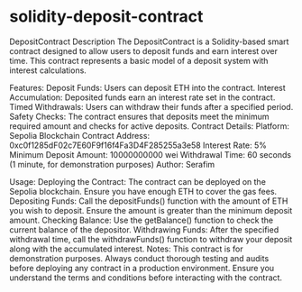 # solidity-deposit-contract

DepositContract
Description
The DepositContract is a Solidity-based smart contract designed to allow users to deposit funds and earn interest over time. This contract represents a basic model of a deposit system with interest calculations.

Features:
Deposit Funds: Users can deposit ETH into the contract.
Interest Accumulation: Deposited funds earn an interest rate set in the contract.
Timed Withdrawals: Users can withdraw their funds after a specified period.
Safety Checks: The contract ensures that deposits meet the minimum required amount and checks for active deposits.
Contract Details:
Platform: Sepolia Blockchain
Contract Address: 0xc0f1285dF02c7E60F9f16f4Fa3D4F285255a3e58
Interest Rate: 5%
Minimum Deposit Amount: 10000000000 wei
Withdrawal Time: 60 seconds (1 minute, for demonstration purposes)
Author: Serafim

Usage:
Deploying the Contract: The contract can be deployed on the Sepolia blockchain. Ensure you have enough ETH to cover the gas fees.
Depositing Funds: Call the depositFunds() function with the amount of ETH you wish to deposit. Ensure the amount is greater than the minimum deposit amount.
Checking Balance: Use the getBalance() function to check the current balance of the depositor.
Withdrawing Funds: After the specified withdrawal time, call the withdrawFunds() function to withdraw your deposit along with the accumulated interest.
Notes:
This contract is for demonstration purposes. Always conduct thorough testing and audits before deploying any contract in a production environment.
Ensure you understand the terms and conditions before interacting with the contract.
